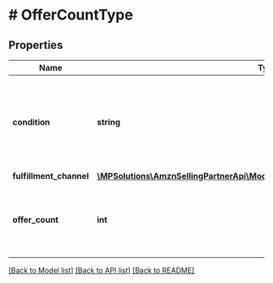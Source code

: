 # # OfferCountType

## Properties

Name | Type | Description | Notes
------------ | ------------- | ------------- | -------------
**condition** | **string** | Indicates the condition of the item. For example: New, Used, Collectible, Refurbished, or Club. | [optional]
**fulfillment_channel** | [**\MPSolutions\AmznSellingPartnerApi\Models\ProductPricing\FulfillmentChannelType**](FulfillmentChannelType.md) |  | [optional]
**offer_count** | **int** | The number of offers in a fulfillment channel that meet a specific condition. | [optional]

[[Back to Model list]](../../README.md#models) [[Back to API list]](../../README.md#endpoints) [[Back to README]](../../README.md)
